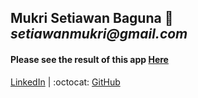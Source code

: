 ## Mukri Setiawan Baguna :love_letter: _setiawanmukri@gmail.com_

#### Please see the result of this app [Here](https://search-article-with-react.netlify.app/)

[LinkedIn](https://www.linkedin.com/in/mukri-setiawan-baguna-00837a133/) |
:octocat: [GitHub](https://github.com/setiawan19)
